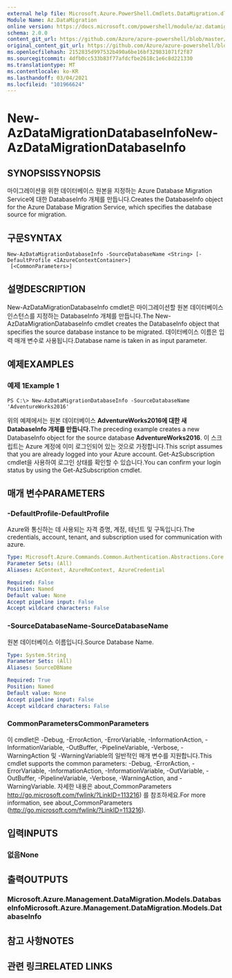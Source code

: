```yaml
---
external help file: Microsoft.Azure.PowerShell.Cmdlets.DataMigration.dll-Help.xml
Module Name: Az.DataMigration
online version: https://docs.microsoft.com/powershell/module/az.datamigration/New-AzDataMigrationDatabaseInfo
schema: 2.0.0
content_git_url: https://github.com/Azure/azure-powershell/blob/master/src/DataMigration/DataMigration/help/New-AzDataMigrationDatabaseInfo.md
original_content_git_url: https://github.com/Azure/azure-powershell/blob/master/src/DataMigration/DataMigration/help/New-AzDataMigrationDatabaseInfo.md
ms.openlocfilehash: 2152835d997532b490a6be16bf329831071f2f87
ms.sourcegitcommit: 4dfb0cc533b83f77afdcfbe2618c1e6c8d221330
ms.translationtype: MT
ms.contentlocale: ko-KR
ms.lasthandoff: 03/04/2021
ms.locfileid: "101966624"
---
```

# <span data-ttu-id="e4ea7-101">New-AzDataMigrationDatabaseInfo</span><span class="sxs-lookup"><span data-stu-id="e4ea7-101">New-AzDataMigrationDatabaseInfo</span></span>

## <span data-ttu-id="e4ea7-102">SYNOPSIS</span><span class="sxs-lookup"><span data-stu-id="e4ea7-102">SYNOPSIS</span></span>
<span data-ttu-id="e4ea7-103">마이그레이션을 위한 데이터베이스 원본을 지정하는 Azure Database Migration Service에 대한 DatabaseInfo 개체를 만듭니다.</span><span class="sxs-lookup"><span data-stu-id="e4ea7-103">Creates the DatabaseInfo object for the Azure Database Migration Service, which specifies the database source for migration.</span></span>

## <span data-ttu-id="e4ea7-104">구문</span><span class="sxs-lookup"><span data-stu-id="e4ea7-104">SYNTAX</span></span>

```
New-AzDataMigrationDatabaseInfo -SourceDatabaseName <String> [-DefaultProfile <IAzureContextContainer>]
 [<CommonParameters>]
```

## <span data-ttu-id="e4ea7-105">설명</span><span class="sxs-lookup"><span data-stu-id="e4ea7-105">DESCRIPTION</span></span>
<span data-ttu-id="e4ea7-106">New-AzDataMigrationDatabaseInfo cmdlet은 마이그레이션할 원본 데이터베이스 인스턴스를 지정하는 DatabaseInfo 개체를 만듭니다.</span><span class="sxs-lookup"><span data-stu-id="e4ea7-106">The New-AzDataMigrationDatabaseInfo cmdlet creates the DatabaseInfo object that specifies the source database instance to be migrated.</span></span> <span data-ttu-id="e4ea7-107">데이터베이스 이름은 입력 매개 변수로 사용됩니다.</span><span class="sxs-lookup"><span data-stu-id="e4ea7-107">Database name is taken in as input parameter.</span></span>

## <span data-ttu-id="e4ea7-108">예제</span><span class="sxs-lookup"><span data-stu-id="e4ea7-108">EXAMPLES</span></span>

### <span data-ttu-id="e4ea7-109">예제 1</span><span class="sxs-lookup"><span data-stu-id="e4ea7-109">Example 1</span></span>
```
PS C:\> New-AzDataMigrationDatabaseInfo -SourceDatabaseName 'AdventureWorks2016'
```

<span data-ttu-id="e4ea7-110">위의 예제에서는 원본 데이터베이스 **AdventureWorks2016에 대한 새 DatabaseInfo 개체를 만듭니다.**</span><span class="sxs-lookup"><span data-stu-id="e4ea7-110">The preceding example creates a new DatabaseInfo object for the source database **AdventureWorks2016**.</span></span>
<span data-ttu-id="e4ea7-111">이 스크립트는 Azure 계정에 이미 로그인되어 있는 것으로 가정합니다.</span><span class="sxs-lookup"><span data-stu-id="e4ea7-111">This script assumes that you are already logged into your Azure account.</span></span> <span data-ttu-id="e4ea7-112">Get-AzSubscription cmdlet을 사용하여 로그인 상태를 확인할 수 있습니다.</span><span class="sxs-lookup"><span data-stu-id="e4ea7-112">You can confirm your login status by using the Get-AzSubscription cmdlet.</span></span>

## <span data-ttu-id="e4ea7-113">매개 변수</span><span class="sxs-lookup"><span data-stu-id="e4ea7-113">PARAMETERS</span></span>

### <span data-ttu-id="e4ea7-114">-DefaultProfile</span><span class="sxs-lookup"><span data-stu-id="e4ea7-114">-DefaultProfile</span></span>
<span data-ttu-id="e4ea7-115">Azure와 통신하는 데 사용되는 자격 증명, 계정, 테넌트 및 구독입니다.</span><span class="sxs-lookup"><span data-stu-id="e4ea7-115">The credentials, account, tenant, and subscription used for communication with azure.</span></span>

```yaml
Type: Microsoft.Azure.Commands.Common.Authentication.Abstractions.Core.IAzureContextContainer
Parameter Sets: (All)
Aliases: AzContext, AzureRmContext, AzureCredential

Required: False
Position: Named
Default value: None
Accept pipeline input: False
Accept wildcard characters: False
```

### <span data-ttu-id="e4ea7-116">-SourceDatabaseName</span><span class="sxs-lookup"><span data-stu-id="e4ea7-116">-SourceDatabaseName</span></span>
<span data-ttu-id="e4ea7-117">원본 데이터베이스 이름입니다.</span><span class="sxs-lookup"><span data-stu-id="e4ea7-117">Source Database Name.</span></span>

```yaml
Type: System.String
Parameter Sets: (All)
Aliases: SourceDBName

Required: True
Position: Named
Default value: None
Accept pipeline input: False
Accept wildcard characters: False
```

### <span data-ttu-id="e4ea7-118">CommonParameters</span><span class="sxs-lookup"><span data-stu-id="e4ea7-118">CommonParameters</span></span>
<span data-ttu-id="e4ea7-119">이 cmdlet은 -Debug, -ErrorAction, -ErrorVariable, -InformationAction, -InformationVariable, -OutBuffer, -PipelineVariable, -Verbose, -WarningAction 및 -WarningVariable의 일반적인 매개 변수를 지원합니다.</span><span class="sxs-lookup"><span data-stu-id="e4ea7-119">This cmdlet supports the common parameters: -Debug, -ErrorAction, -ErrorVariable, -InformationAction, -InformationVariable, -OutVariable, -OutBuffer, -PipelineVariable, -Verbose, -WarningAction, and -WarningVariable.</span></span> <span data-ttu-id="e4ea7-120">자세한 내용은 about_CommonParameters http://go.microsoft.com/fwlink/?LinkID=113216) 를 참조하세요.</span><span class="sxs-lookup"><span data-stu-id="e4ea7-120">For more information, see about_CommonParameters (http://go.microsoft.com/fwlink/?LinkID=113216).</span></span>

## <span data-ttu-id="e4ea7-121">입력</span><span class="sxs-lookup"><span data-stu-id="e4ea7-121">INPUTS</span></span>

### <span data-ttu-id="e4ea7-122">없음</span><span class="sxs-lookup"><span data-stu-id="e4ea7-122">None</span></span>

## <span data-ttu-id="e4ea7-123">출력</span><span class="sxs-lookup"><span data-stu-id="e4ea7-123">OUTPUTS</span></span>

### <span data-ttu-id="e4ea7-124">Microsoft.Azure.Management.DataMigration.Models.DatabaseInfo</span><span class="sxs-lookup"><span data-stu-id="e4ea7-124">Microsoft.Azure.Management.DataMigration.Models.DatabaseInfo</span></span>

## <span data-ttu-id="e4ea7-125">참고 사항</span><span class="sxs-lookup"><span data-stu-id="e4ea7-125">NOTES</span></span>

## <span data-ttu-id="e4ea7-126">관련 링크</span><span class="sxs-lookup"><span data-stu-id="e4ea7-126">RELATED LINKS</span></span>
